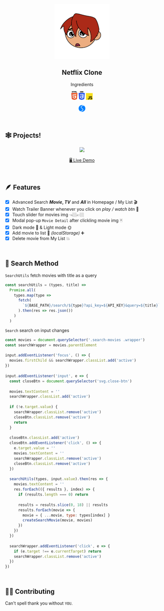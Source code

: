 <p align="center">
  <img width="180px" src="images/logo.png"/>
</p>
<h2 align="center">Netflix Clone</h2>

<p align="center">Ingredients</p>
<p align="center">
  <img width="20px" src="images/markdown/html.svg"/>
  <img width="20px" src="images/markdown/css.svg"/>
  <img width="22px" src="images/markdown/javascript.svg"/>
</p>
<p align="center">
  <img width="22px" src="images/markdown/swiper.svg"/>
</p>

<br />

## 🕸️ Projects!

<p align="center">
  <img width="600px" src="images/markdown/preview.gif"/>
</p>

<p align="center">
  <a href="https://rolo-coding.github.io/netflix-clone/">🖥️ Live Demo</a>
</p>

<br/>

## 🪶 Features

- [x] Advanced Search **_Movie_, _TV_** and **_All_** in Homepage / My List 🎬
- [x] Watch Trailer Banner whenever you click on _play / watch btn_ 🍿
- [x] Touch slider for movies img 👈🏼👉🏼
- [x] Modal pop-up `Movie Detail` after clickling movie img 🃏
- [x] Dark mode 🌙 & Light mode 🌞
- [x] Add movie to list 📃 _(localStorage)_ ➕
- [x] Delete movie from My List 💥

<br/>

## 🔎 Search Method

`SearchUtils` fetch movies with title as a query

```js
const searchUtils = (types, title) =>
  Promise.all(
    types.map(type =>
      fetch(
        `${BASE_PATH}/search/${type}?api_key=${API_KEY}&query=${title}`
      ).then(res => res.json())
    )
  )
```

`Search` search on input changes

```js
const movies = document.querySelector('.search-movies .wrapper')
const searchWrapper = movies.parentElement

input.addEventListener('focus', () => {
  movies.firstChild && searchWrapper.classList.add('active')
})

input.addEventListener('input', e => {
  const closeBtn = document.querySelector('svg.close-btn')

  movies.textContent = ''
  searchWrapper.classList.add('active')

  if (!e.target.value) {
    searchWrapper.classList.remove('active')
    closeBtn.classList.remove('active')
    return
  }

  closeBtn.classList.add('active')
  closeBtn.addEventListener('click', () => {
    e.target.value = ''
    movies.textContent = ''
    searchWrapper.classList.remove('active')
    closeBtn.classList.remove('active')
  })

  searchUtils(types, input.value).then(res => {
    movies.textContent = ''
    res.forEach(({ results }, index) => {
      if (results.length === 0) return

      results = results.slice(0, 18) || results
      results.forEach(movie => {
        movie = { ...movie, type: types[index] }
        createSearchMovie(movie, movies)
      })
    })
  })

  searchWrapper.addEventListener('click', e => {
    if (e.target !== e.currentTarget) return
    searchWrapper.classList.remove('active')
  })
})
```

<br/>

## 👏🏼 Contributing

Can't spell thank you without `YOU`.

